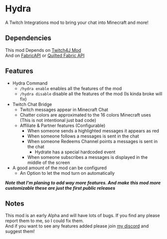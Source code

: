 # Hydra
A Twitch Integrations mod to bring your chat into Minecraft and more!
## Dependencies
This mod Depends on [Twitch4J Mod](https://modrinth.com/mod/twitch4j)<br>
And on [FabricAPI](https://modrinth.com/mod/fabric-api) or [Quilted Fabric API](https://modrinth.com/mod/qsl)

## Features
- Hydra Command 
    - `/hydra enable` enables all the features of the mod 
    - `/hydra disable` disable all the features of the mod (Is kinda broke will fix)
- Twitch Chat Bridge
    - Twitch messages appear in Minecraft Chat
    - Chatter colors are approximated to the 16 colors Minecraft uses (This is not intentional just bad code)
    - Affiliate & Partner features (Configurable)
        - When someone sends a highlighted messages it appears as red
        - When someone follows a messages is sent in the chat
        - When someone Redeems Channel points a messages is sent in the chat
            - Hydrate has a special hardcoded event
        - When someone subscribes a messages is displayed in the middle of the screen
- A good amount of the mod can be configured 
    - An Option to let the mod turn on automatically

***Note that I'm planing to add way more features. And make this mod more customizable these are just the first public releases***

## Notes
This mod is an early Alpha and will have lots of bugs. If you find any please report them to me, so I could fix them.<br>And if you want to see any features added please join [my discord](https://discord.gg/KZ5Q364hEg) and suggest them!